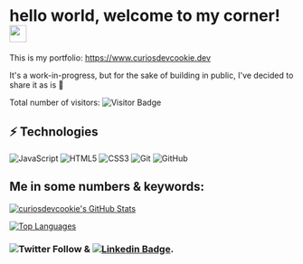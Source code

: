 # hello world, welcome to my corner! <img src='https://raw.githubusercontent.com/curiosdevcookie/portfolio-v1.4.1/main/wave.gif' width='30px'/>

This is my portfolio:
https://www.curiosdevcookie.dev

It's a work-in-progress, but for the sake of building in public, I've decided to share it as is 🦖

Total number of visitors: ![Visitor Badge](https://visitor-badge.laobi.icu/badge?page_id=curiosdevcookie)


## ⚡ Technologies

![JavaScript](https://img.shields.io/badge/-JavaScript-black?style=flat-square&logo=javascript)
![HTML5](https://img.shields.io/badge/-HTML5-E34F26?style=flat-square&logo=html5&logoColor=white)
![CSS3](https://img.shields.io/badge/-CSS3-1572B6?style=flat-square&logo=css3)
![Git](https://img.shields.io/badge/-Git-black?style=flat-square&logo=git)
![GitHub](https://img.shields.io/badge/-GitHub-181717?style=flat-square&logo=github)


## Me in some numbers & keywords:

[![curiosdevcookie's GitHub Stats](https://github-readme-stats.vercel.app/api?username=curiosdevcookie&count_private=true&show_icons=true)](https://github.com/curiosdevcookie/github-readme-stats)

[![Top Languages](https://github-readme-stats.vercel.app/api/top-langs/?username=curiosdevcookie)](https://github.com/curiosdevcookie/github-readme-stats)


### ![Twitter Follow](https://img.shields.io/twitter/follow/curiosdevcookie?style=social) & [![Linkedin Badge](https://img.shields.io/badge/-ariadneengelbrecht-blue?style=flat-square&logo=Linkedin&logoColor=white&link=https://www.linkedin.com/in/ariadne-engelbrecht/)](https://www.linkedin.com/in/ariadne-engelbrecht/).
